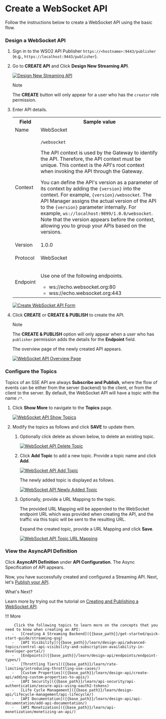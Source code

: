 # Create a WebSocket API

Follow the instructions below to create a WebSocket API using the basic flow.

### Design a WebSocket API

1.  Sign in to the WSO2 API Publisher `https://<hostname>:9443/publisher` (e.g., `https://localhost:9443/publisher`).

2.  Go to **CREATE API** and Click **Design New Streaming API**.

    [![Design New Streaming API]({{base_path}}/assets/img/learn/design-api/streaming-api/design-new-streaming-api.png)]({{base_path}}/assets/img/learn/design-api/streaming-api/design-new-streaming-api.png)

    <html><div class="admonition note">
      <p class="admonition-title">Note</p>
      <p>The <b>CREATE</b> button will only appear for a user who has the <code>creator</code> role permission.</p>
      </div>
    </html>
    
3.  Enter API details. 
    
     <table>
        <colgroup>
             <col/>
             <col/>
             <col/>
        </colgroup>
        <tbody>
             <tr>
                 <th colspan="2">Field</th>
                 <th >Sample 
          value</th>
             </tr>
             <tr>
                 <td colspan="2" class="confluenceTd">Name</td>
                 <td class="confluenceTd">WebSocket</td>
             </tr>
             <tr>
                 <td colspan="2" class="confluenceTd">Context</td>
                 <td class="confluenceTd">
                     <div class="content-wrapper">
                         <p>
                             <code>/websocket</code>
                         </p>
                         <div>
                             <div class="confluence-information-macro-body">
                                 <p>The API context is used by the Gateway to identify the API. 
          Therefore, the API context must be unique. This context is the API's root context when invoking the API through 
          the Gateway.</p>
                             </div>
                             <div class="confluence-information-macro confluence-information-macro-tip">
                                 <span class="aui-icon aui-icon-small aui-iconfont-approve confluence-information-macro-icon"></span>
                                 <div class="confluence-information-macro-body">
                                     <p>You can define the API's version as a parameter of its context by 
          adding the <code>{version}</code> into the context. For example, <code>{version}/websocket</code>. The API Manager 
          assigns the actual version of the API to the <code>{version}</code> parameter internally. For example, 
                                         <code>ws://localhost:9099/1.0.0/websocket</code>. Note that the version appears before the context, allowing you to 
          group your APIs based on the versions.</p>
                                 </div>
                             </div>
                         </div>
                     </div>
                 </td>
             </tr>
             <tr>
                 <td colspan="2" class="confluenceTd">Version</td>
                 <td colspan="1" class="confluenceTd">1.0.0</td>
             </tr>
             <tr>
                 <td colspan="2" class="confluenceTd">Protocol</td>
                 <td colspan="1" class="confluenceTd">
                     <p>WebSocket</p>
                 </td>
             </tr>
             <tr>
                 <td colspan="2" class="confluenceTd">Endpoint</td>
                 <td colspan="1" class="confluenceTd">
                    <p>
                    Use one of the following endpoints.
                    <ul>
                        <li>ws://echo.websocket.org:80</li>
                        <li>wss://echo.websocket.org:443</li>
                    </ul>
                 </td>
             </tr>
         </tbody>
     </table>
             
      [![Create WebSocket API Form]({{base_path}}/assets/img/learn/design-api/streaming-api/websocket/create-websocket-streaming-api-form.png)]({{base_path}}/assets/img/learn/design-api/streaming-api/websocket/create-websocket-streaming-api-form.png)

4.  Click **CREATE** or **CREATE & PUBLISH** to create the API.

     <html>
     <div class="admonition note">
     <p class="admonition-title">Note</p>
     <p>The <b>CREATE & PUBLISH</b> option will only appear when a user who has <code>publisher</code> permission adds the details for the <b>Endpoint</b> field.</p>
     </div>
     </html>

    The overview page of the newly created API appears. 
    
    [![WebSocket API Overview Page]({{base_path}}/assets/img/learn/design-api/streaming-api/websocket/websocket-streaming-api-overview-page.png)]({{base_path}}/assets/img/learn/design-api/streaming-api/websocket/websocket-streaming-api-overview-page.png)


### Configure the Topics

Topics of an SSE API are always **Subscribe and Publish**, where the flow of events can be either from the server (backend) to the client, or from the client to the server. By default, the WebSocket API will have a topic with the name `/*`.

1. Click **Show More** to navigate to the **Topics** page.

    [![WebSocket API Show Topics]({{base_path}}/assets/img/learn/design-api/streaming-api/websocket/websocket-streaming-api-topics-show-more.png)]({{base_path}}/assets/img/learn/design-api/streaming-api/websocket/websocket-streaming-api-topics-show-more.png)

2. Modify the topics as follows and click **SAVE** to update them.

    1. Optionally click delete as shown below, to delete an existing topic.

        [![WebSocket API Delete Topic]({{base_path}}/assets/img/learn/design-api/streaming-api/websocket/websocket-streaming-api-delete-topic.png)]({{base_path}}/assets/img/learn/design-api/streaming-api/websocket/websocket-streaming-api-delete-topic.png)

    2. Click **Add Topic** to add a new topic. Provide a topic name and click **Add**.
         
        [![WebSocket API Add Topic]({{base_path}}/assets/img/learn/design-api/streaming-api/websocket/websocket-streaming-api-add-topic.png)]({{base_path}}/assets/img/learn/design-api/streaming-api/websocket/websocket-streaming-api-add-topic.png)
      
        The newly added topic is displayed as follows.
         
        [![WebSocket API Newly Added Topic]({{base_path}}/assets/img/learn/design-api/streaming-api/websocket/websocket-streaming-api-newly-added-topic.png)]({{base_path}}/assets/img/learn/design-api/streaming-api/websocket/websocket-streaming-api-newly-added-topic.png)

    3. Optionally, provide a URL Mapping to the topic.

        The provided URL Mapping will be appended to the WebSocket endpoint URL which was provided when creating the API, and the traffic via this topic will be sent to the resulting URL.
          
        Expand the created topic, provide a URL Mapping and click **Save**.

        [![WebSocket API Topic URL Mapping]({{base_path}}/assets/img/learn/design-api/streaming-api/websocket/wesocket-streaming-api-add-topic-url-mapping.png)]({{base_path}}/assets/img/learn/design-api/streaming-api/websocket/wesocket-streaming-api-add-topic-url-mapping.png)
            


### View the AsyncAPI Definition

Click **AsyncAPI Definition** under **API Configuration**. The Async Specification of API appears.


Now, you have successfully created and configured a Streaming API. Next, let's [Publish your API]({{base_path}}/learn/design-api/publish-api/publish-an-api).

<div class="admonition note">
<p class="admonition-title">What's Next?</p>
<p>Learn more by trying out the tutorial on <a href="{{base_path}}/tutorials/streaming-api/create-and-publish-websocket-api">Creating and Publishing a WebSocket API</a>.</p>
</div>

!!! More

        Click the following topics to learn more on the concepts that you need to know when creating an API:
       -   [Creating A Streaming Backend]({{base_path}}/get-started/quick-start-guide/streaming-qsg)
       -   [API Visibility]({{base_path}}/learn/design-api/advanced-topics/control-api-visibility-and-subscription-availability-in-developer-portal/)
       -   [Endpoints]({{base_path}}/learn/design-api/endpoints/endpoint-types/)
       -   [Throttling Tiers]({{base_path}}/learn/rate-limiting/introducing-throttling-use-cases/)
       -   [Custom Properties]({{base_path}}/learn/design-api/create-api/adding-custom-properties-to-apis/)
       -   [API Security]({{base_path}}/learn/api-security/api-authentication/secure-apis-using-oauth2-tokens)
       -   [Life Cycle Management]({{base_path}}/learn/design-api/lifecycle-management/api-lifecycle/)
       -   [API Documentation]({{base_path}}/learn/design-api/api-documentation/add-api-documentation/)
       -   [API Monetization]({{base_path}}/learn/api-monetization/monetizing-an-api/)
